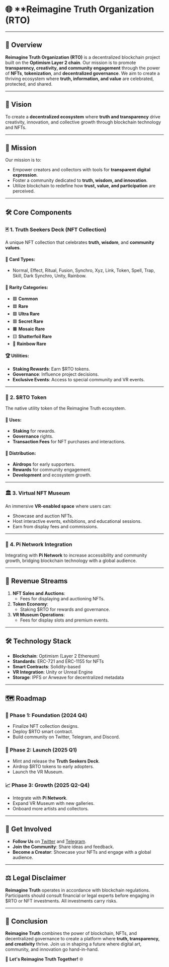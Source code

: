 # 🌐 **Reimagine Truth Organization (RTO) 

---

## 📖 **Overview**

**Reimagine Truth Organization (RTO)** is a decentralized blockchain project built on the **Optimism Layer 2 chain**. Our mission is to promote **transparency, creativity, and community engagement** through the power of **NFTs**, **tokenization**, and **decentralized governance**. We aim to create a thriving ecosystem where **truth, information, and value** are celebrated, protected, and shared.

---

## 🚀 **Vision**

To create a **decentralized ecosystem** where **truth and transparency** drive creativity, innovation, and collective growth through blockchain technology and NFTs.

---

## 🎯 **Mission**

Our mission is to:

- Empower creators and collectors with tools for **transparent digital expression**.
- Foster a community dedicated to **truth, wisdom, and innovation**.
- Utilize blockchain to redefine how **trust, value, and participation** are perceived.

---

## 🛠️ **Core Components**

### 🃏 **1. Truth Seekers Deck (NFT Collection)**

A unique NFT collection that celebrates **truth, wisdom**, and **community values**.

#### 🔹 **Card Types:**
- Normal, Effect, Ritual, Fusion, Synchro, Xyz, Link, Token, Spell, Trap, Skill, Dark Synchro, Unity, Rainbow.

#### 🔹 **Rarity Categories:**
- 🟩 **Common**  
- 🟦 **Rare**  
- 🟪 **Ultra Rare**  
- 🟥 **Secret Rare**  
- 🟫 **Mosaic Rare**  
- 🟨 **Shatterfoil Rare**  
- 🌈 **Rainbow Rare**  

#### 🏆 **Utilities:**
- **Staking Rewards**: Earn $RTO tokens.  
- **Governance**: Influence project decisions.  
- **Exclusive Events**: Access to special community and VR events.

---

### 💎 **2. $RTO Token**

The native utility token of the Reimagine Truth ecosystem.

#### 🔹 **Uses:**
- **Staking** for rewards.  
- **Governance** rights.  
- **Transaction Fees** for NFT purchases and interactions.

#### 🔹 **Distribution:**
- **Airdrops** for early supporters.  
- **Rewards** for community engagement.  
- **Development** and ecosystem growth.

---

### 🏛️ **3. Virtual NFT Museum**

An immersive **VR-enabled space** where users can:

- Showcase and auction NFTs.  
- Host interactive events, exhibitions, and educational sessions.  
- Earn from display fees and commissions.

---

### 🔗 **4. Pi Network Integration**

Integrating with **Pi Network** to increase accessibility and community growth, bridging blockchain technology with a global audience.

---

## 💼 **Revenue Streams**

1. **NFT Sales and Auctions**:  
   - Fees for displaying and auctioning NFTs.
2. **Token Economy**:  
   - Staking $RTO for rewards and governance.
3. **VR Museum Operations**:  
   - Fees for display slots and premium events.

---

## 🛠️ **Technology Stack**

- **Blockchain**: Optimism (Layer 2 Ethereum)  
- **Standards**: ERC-721 and ERC-1155 for NFTs  
- **Smart Contracts**: Solidity-based  
- **VR Integration**: Unity or Unreal Engine  
- **Storage**: IPFS or Arweave for decentralized metadata  

---

## 🗺️ **Roadmap**

### **📍 Phase 1: Foundation (2024 Q4)**  
- Finalize NFT collection designs.  
- Deploy $RTO smart contract.  
- Build community on Twitter, Telegram, and Discord.

### **🚀 Phase 2: Launch (2025 Q1)**  
- Mint and release the **Truth Seekers Deck**.  
- Airdrop $RTO tokens to early adopters.  
- Launch the VR Museum.

### **📈 Phase 3: Growth (2025 Q2-Q4)**  
- Integrate with **Pi Network**.  
- Expand VR Museum with new galleries.  
- Onboard more artists and collectors.

---

## 🌟 **Get Involved**

- **Follow Us** on [Twitter](#) and [Telegram](#).  
- **Join the Community**: Share ideas and feedback.  
- **Become a Creator**: Showcase your NFTs and engage with a global audience.

---

## ⚖️ **Legal Disclaimer**

**Reimagine Truth** operates in accordance with blockchain regulations. Participants should consult financial or legal experts before engaging in $RTO or NFT investments. All investments carry risks.

---

## 🌌 **Conclusion**

**Reimagine Truth** combines the power of blockchain, NFTs, and decentralized governance to create a platform where **truth, transparency, and creativity** thrive. Join us in shaping a future where digital art, community, and innovation go hand-in-hand.

🎴 **Let's Reimagine Truth Together!** 🌐
